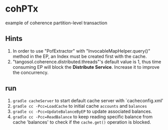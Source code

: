 cohPTx
======

example of coherence partition-level transaction

## Hints ##
1. In order to use "PofExtractor" with "InvocableMapHelper.query()" method in the EP, an Index must be created first with the cache.
1. "tangosol.coherence.distributed.threads"'s default value is 1, thus time consuming EP will block the **Distribute Service**. Increase it to improve the concurrency.

## run ##
1. `gradle cacheServer` to start default cache server with `cacheconfig.xml'
1. `gradle cc -Pcc=LoadCache` to initial cache `accounts` and `balances`
1. `gradle cc -Pcc=UpdateBalanceByEP` to update associated balances.
1. `gradle cc -Pcc=ReadBalance` to keep reading specific balance from cache 'balances' to check if the `cache.get()` operation is blocked.


